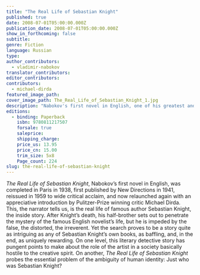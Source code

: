 ```yaml
---
title: "The Real Life of Sebastian Knight"
published: true
date: 2008-07-01T05:00:00.000Z
publication_date: 2008-07-01T05:00:00.000Z
show_in_forthcoming: false
subtitle:
genre: Fiction
language: Russian
type:
author_contributors:
  - vladimir-nabokov
translator_contributors:
editor_contributors:
contributors:
  - michael-dirda
featured_image_path:
cover_image_path: The_Real_Life_of_Sebastian_Knight_1.jpg
description: "Nabokov's first novel in English, one of his greatest and most overlooked "
editions:
  - binding: Paperback
    isbn: 9780811217507
    forsale: true
    saleprice:
    shipping_charge:
    price_us: 13.95
    price_cn: 15.00
    trim_size: 5x8
    Page_count: 224
slug: the-real-life-of-sebastian-knight
---
```


_The Real Life of Sebastian Knight_, Nabokov’s first novel in English, was completed in Paris in 1938, first published by New Directions in 1941, reissued in 1959 to wide critical acclaim, and now relaunched again with an appreciative introduction by Pulitzer-Prize winning critic Michael Dirda. This, the narrator tells us, is the real life of famous author Sebastian Knight, the inside story. After Knight’s death, his half-brother sets out to penetrate the mystery of the famous English novelist’s life, but he is impeded by the false, the distorted, the irreverent. Yet the search proves to be a story quite as intriguing as any of Sebastian Knight’s own books, as baffling, and, in the end, as uniquely rewarding. On one level, this literary detective story has pungent points to make about the role of the artist in a society basically hostile to the creative spirit. On another, _The Real Life of Sebastian Knight_ probes the essential problem of the ambiguity of human identity: Just who was Sebastian Knight?

